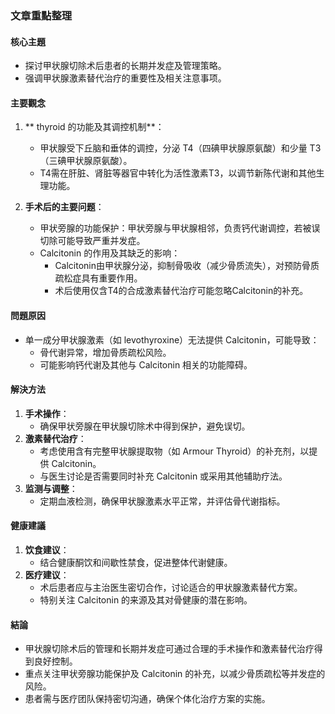### 文章重點整理

#### 核心主題
- 探讨甲状腺切除术后患者的长期并发症及管理策略。
- 强调甲状腺激素替代治疗的重要性及相关注意事项。

#### 主要觀念
1. ** thyroid 的功能及其调控机制**：
   - 甲状腺受下丘脑和垂体的调控，分泌 T4（四碘甲状腺原氨酸）和少量 T3（三碘甲状腺原氨酸）。
   - T4需在肝脏、肾脏等器官中转化为活性激素T3，以调节新陈代谢和其他生理功能。

2. **手术后的主要问题**：
   - 甲状旁腺的功能保护：甲状旁腺与甲状腺相邻，负责钙代谢调控，若被误切除可能导致严重并发症。
   - Calcitonin 的作用及其缺乏的影响：
     - Calcitonin由甲状腺分泌，抑制骨吸收（减少骨质流失），对预防骨质疏松症具有重要作用。
     - 术后使用仅含T4的合成激素替代治疗可能忽略Calcitonin的补充。

#### 問題原因
- 单一成分甲状腺激素（如 levothyroxine）无法提供 Calcitonin，可能导致：
  - 骨代谢异常，增加骨质疏松风险。
  - 可能影响钙代谢及其他与 Calcitonin 相关的功能障碍。

#### 解決方法
1. **手术操作**：
   - 确保甲状旁腺在甲状腺切除术中得到保护，避免误切。
2. **激素替代治疗**：
   - 考虑使用含有完整甲状腺提取物（如 Armour Thyroid）的补充剂，以提供 Calcitonin。
   - 与医生讨论是否需要同时补充 Calcitonin 或采用其他辅助疗法。
3. **监测与调整**：
   - 定期血液检测，确保甲状腺激素水平正常，并评估骨代谢指标。

#### 健康建議
1. **饮食建议**：
   - 结合健康酮饮和间歇性禁食，促进整体代谢健康。
2. **医疗建议**：
   - 术后患者应与主治医生密切合作，讨论适合的甲状腺激素替代方案。
   - 特别关注 Calcitonin 的来源及其对骨健康的潜在影响。

#### 結論
- 甲状腺切除术后的管理和长期并发症可通过合理的手术操作和激素替代治疗得到良好控制。
- 重点关注甲状旁腺功能保护及 Calcitonin 的补充，以减少骨质疏松等并发症的风险。
- 患者需与医疗团队保持密切沟通，确保个体化治疗方案的实施。